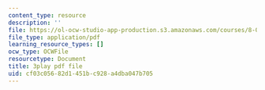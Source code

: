 ```yaml
---
content_type: resource
description: ''
file: https://ol-ocw-studio-app-production.s3.amazonaws.com/courses/8-01sc-classical-mechanics-fall-2016/cf03c05682d1451bc928a4dba047b705_1BU28txGAFI.pdf
file_type: application/pdf
learning_resource_types: []
ocw_type: OCWFile
resourcetype: Document
title: 3play pdf file
uid: cf03c056-82d1-451b-c928-a4dba047b705
---
```

